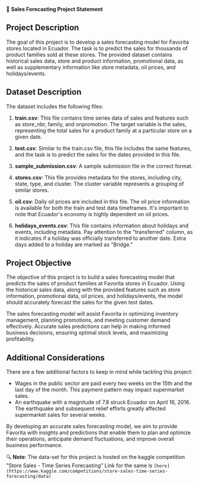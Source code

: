 📝 **Sales Forecasting Project Statement**

## Project Description
The goal of this project is to develop a sales forecasting model for Favorita stores located in Ecuador. The task is to predict the sales for thousands of product families sold at these stores. The provided dataset contains historical sales data, store and product information, promotional data, as well as supplementary information like store metadata, oil prices, and holidays/events.

## Dataset Description
The dataset includes the following files:

1. **train.csv**: This file contains time series data of sales and features such as store_nbr, family, and onpromotion. The target variable is the sales, representing the total sales for a product family at a particular store on a given date.

2. **test.csv**: Similar to the train.csv file, this file includes the same features, and the task is to predict the sales for the dates provided in this file.

3. **sample_submission.csv**: A sample submission file in the correct format.

4. **stores.csv**: This file provides metadata for the stores, including city, state, type, and cluster. The cluster variable represents a grouping of similar stores.

5. **oil.csv**: Daily oil prices are included in this file. The oil price information is available for both the train and test data timeframes. It's important to note that Ecuador's economy is highly dependent on oil prices.

6. **holidays_events.csv**: This file contains information about holidays and events, including metadata. Pay attention to the "transferred" column, as it indicates if a holiday was officially transferred to another date. Extra days added to a holiday are marked as "Bridge."

## Project Objective
The objective of this project is to build a sales forecasting model that predicts the sales of product families at Favorita stores in Ecuador. Using the historical sales data, along with the provided features such as store information, promotional data, oil prices, and holidays/events, the model should accurately forecast the sales for the given test dates.

The sales forecasting model will assist Favorita in optimizing inventory management, planning promotions, and meeting customer demand effectively. Accurate sales predictions can help in making informed business decisions, ensuring optimal stock levels, and maximizing profitability.

## Additional Considerations
There are a few additional factors to keep in mind while tackling this project:

- Wages in the public sector are paid every two weeks on the 15th and the last day of the month. This payment pattern may impact supermarket sales.
- An earthquake with a magnitude of 7.8 struck Ecuador on April 16, 2016. The earthquake and subsequent relief efforts greatly affected supermarket sales for several weeks.

By developing an accurate sales forecasting model, we aim to provide Favorita with insights and predictions that enable them to plan and optimize their operations, anticipate demand fluctuations, and improve overall business performance.

🔍 **Note**: The data-set for this project is hosted on the kaggle competition "Store Sales - Time Series Forecasting"
Link for the same is `[here](https://www.kaggle.com/competitions/store-sales-time-series-forecasting/data)`